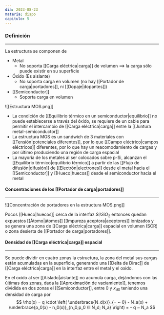 ```yaml
---
dia: 2023-08-23
materia: dispo
capitulo: 5
---
```

### Definición
---
La estructura se componen de
* Metal
	* No soporta [[Carga eléctrica|carga]] de volumen $\implies$ la carga sólo puede existir en su superficie
* Óxido (Es aislante)
	* No soporta carga en volumen (no hay [[Portador de carga|portadores]], ni [[Dopaje|dopantes]])
* [[Semiconductor]]
	* Soporta carga en volumen

![[Estructura  MOS.png]]

* La condición de [[Equilibrio térmico en un semiconductor|equilibrio]] no puede establecerse a través del óxido, se requiere de un cable para permitir el intercambio de [[Carga eléctrica|carga]] entre la [[Juntura metal-semiconductor]]
* La estructura MOS es un sandwich de 3 materiales con [[Tensión|potenciales diferentes]], por lo que [[Campo eléctrico|campos eléctricos]] diferentes, por lo que hay un reacomodamiento de cargas  y por último produciendo una región de carga espacial
* La mayoría de los metales al ser colocados sobre p-Si, alcanzan el [[Equilibrio térmico|equilibrio térmico]] a partir de las [[Flujo de difusión|difusión]] de [[Electrón|electrones]] desde el metal hacia el [[Semiconductor]] y [[Hueco|huecos]] desde el semiconductor hacia el metal

#### Concentraciones de los [[Portador de carga|portadores]]
---
![[Concentración de portadores en la estructura MOS.png]]

Pocos [[Hueco|huecos]] cerca de la interfaz $Si$/$SiO_2$ entonces quedan expuestos [[Átomo|átomos]] [[Impureza aceptora|aceptores]] ionizados y se genera una zona de [[Carga eléctrica|carga]] espacial en volumen (SCR) o zona desierta de [[Portador de carga|portadores]].

#### Densidad de [[Carga eléctrica|carga]] espacial
---
Se puede dividir en cuatro zonas la estructura, la zona del metal sus cargas están acumuladas en la superficie, generando una [[Delta de Dirac]] de [[Carga eléctrica|carga]] en la interfaz entre el metal y el oxido.

En el oxido al ser [[Aislado|aislante]] no acumula carga, dejándonos con las últimas dos zonas, dada la [[Aproximación de vaciamiento]], tenemos dividida en dos zonas el [[Semiconductor]], entre $0$ y $x_{d0}$ teniendo una densidad de carga por $$ \rho(x) = q \cdot \left( \underbrace{N_d(x)}_{= ~ 0} - N_a(x) + \underbrace{p_0(x) - n_0(x)}_{n_0;p_0 \ll N_d; N_a} \right) = - q ~ N_a $$